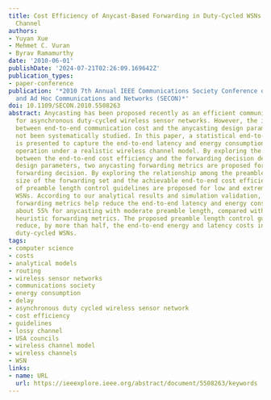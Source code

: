 ```yaml
---
title: Cost Efficiency of Anycast-Based Forwarding in Duty-Cycled WSNs with Lossy
  Channel
authors:
- Yuyan Xue
- Mehmet C. Vuran
- Byrav Ramamurthy
date: '2010-06-01'
publishDate: '2024-07-21T02:26:09.169642Z'
publication_types:
- paper-conference
publication: '*2010 7th Annual IEEE Communications Society Conference on Sensor, Mesh
  and Ad Hoc Communications and Networks (SECON)*'
doi: 10.1109/SECON.2010.5508263
abstract: Anycasting has been proposed recently as an efficient communication method
  for asynchronous duty-cycled wireless sensor networks. However, the interdependencies
  between end-to-end communication cost and the anycasting design parameters have
  not been systematically studied. In this paper, a statistical end-to-end cost model
  is presented to capture the end-to-end latency and energy consumption of anycasting
  operation under a realistic wireless channel model. By exploring the relationship
  between the end-to-end cost efficiency and the forwarding decision dependent anycasting
  design parameters, two anycasting forwarding metrics are proposed for fully distributed
  forwarding decision. By exploring the relationship among the preamble length, the
  size of the forwarding set and the achievable end-to-end cost efficiency, a series
  of preamble length control guidelines are proposed for low and extremely low duty-cycled
  WSNs. According to our analytical results and simulation validation, the proposed
  forwarding metrics help reduce the end-to-end latency and energy consumption by
  about 55% for anycasting with moderate preamble length, compared with the existing
  heuristic forwarding metrics. The proposed preamble length control guidelines help
  reduce, by more than half, the end-to-end energy and latency costs in low and extremely-low
  duty-cycled WSNs.
tags:
- computer science
- costs
- analytical models
- routing
- wireless sensor networks
- communications society
- energy consumption
- delay
- asynchronous duty cycled wireless sensor network
- cost efficiency
- guidelines
- lossy channel
- USA councils
- wireless channel model
- wireless channels
- WSN
links:
- name: URL
  url: https://ieeexplore.ieee.org/abstract/document/5508263/keywords
---
```

